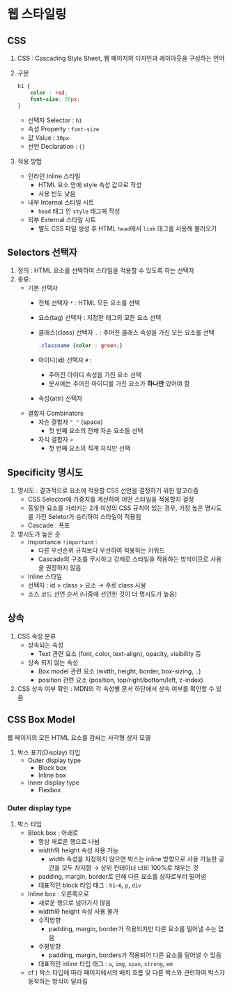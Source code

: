 # 웹 스타일링

## CSS

1. CSS : Cascading Style Sheet, 웹 페이지의 디자인과 레이아웃을 구성하는 언어
2. 구문
    
    ```css
    h1 {
    	color : red;
    	font-size: 30px;
    }
    ```
    
    - 선택자 Selector : `h1`
    - 속성 Property : `font-size`
    - 값 Value : `30px`
    - 선언 Declaration : `{}`
3. 적용 방법
    - 인라인 Inline 스타일
        - HTML 요소 안에 style 속성 값으로 작성
        - 사용 빈도 낮음
    - 내부 Internal 스타일 시트
        - `head` 태그 안 `style` 태그에 작성
    - 외부 External 스타일 시트
        - 별도 CSS 파일 생성 후 HTML `head`에서 `link` 태그를 사용해 불러오기

## Selectors 선택자

1. 정의 : HTML 요소를 선택하여 스타일을 적용할 수 있도록 하는 선택자
2. 종류:
    - 기본 선택자
        - 전체 선택자 `*` : HTML 모든 요소를 선택
        - 요소(tag) 선택자 : 지정한 태그의 모든 요소 선택
        - 클래스(class) 선택자 `.` : 주어진 클래스 속성을 가진 모든 요소를 선택
            
            ```css
            .classname {color : green;}
            ```
            
        - 아이디(id) 선택자 `#` :
            - 주어진 아이디 속성을 가진 요소 선택
            - 문서에는 주어진 아이디를 가진 요소가 **하나만** 있어야 함
        - 속성(attr) 선택자
    - 결합자 Combinators
        - 자손 결합자 `" "` (space)
            - 첫 번째 요소의 전체 자손 요소들 선택
        - 자식 결합자 `>`
            - 첫 번째 요소의 직계 자식만 선택

## Specificity 명시도

1. 명시도 : 결과적으로 요소에 적용할 CSS 선언을 결정하기 위한 알고리즘
    - CSS Selector에 가중치를 계산하여 어떤 스타일을 적용할지 결정
    - 동일한 요소를 가리키는 2개 이상의 CSS 규칙이 있는 경우, 가장 높은 명시도를 가진 Seletor가 승리하여 스타일이 적용됨
    - Cascade : 폭포
2. 명시도가 높은 순
    - Importance `!important` :
        - 다른 우선순위 규칙보다 우선하여 적용하는 키워드
        - Cascade의 구조를 무시하고 강제로 스타일을 적용하는 방식이므로 사용을 권장하지 않음
    - Inline 스타일
    - 선택자  : id > class > 요소 → 주로 class 사용
    - 소스 코드 선언 순서 (나중에 선언한 것이 더 명시도가 높음)

## 상속

1. CSS 속성 분류
    - 상속되는 속성
        - Text 관련 요소 (font, color, text-align), opacity, visibility 등
    - 상속 되지 않는 속성
        - Box model 관련 요소 (width, height, border, box-sizing, ..)
        - position 관련 요소 (position, top/right/bottom/left, z-index)
2. CSS 상속 여부 확인 : MDN의 각 속성별 문서 하단에서 상속 여부를 확인할 수 있음

## CSS Box Model

웹 페이지의 모든 HTML 요소를 감싸는 사각형 상자 모델

1. 박스 표기(Display) 타입
    - Outer display type
        - Block box
        - Inline box
    - Inner display type
        - Flexbox

### Outer display type

1. 박스 타입
    - Block box : 아래로
        - 항상 새로운 행으로 나뉨
        - width와 height 속성 사용 가능
            - width 속성을 지정하지 않으면 박스는 inline 방향으로 사용 가능한 공간을 모두 차지함 → 상위 컨테이너 너비 100%로 채우는 것
        - padding, margin, border로 인해 다른 요소를 상자로부터 밀어냄
        - 대표적인 block 타입 태그 : `h1~6`, `p`, `div`
    - Inline box : 오른쪽으로
        - 새로운 행으로 넘어가지 않음
        - width와 height 속성 사용 불가
        - 수직방향
            - padding, margin, border가 적용되지만 다른 요소를 밀어낼 수는 없음
        - 수평방향
            - padding, margin, borders가 적용되어 다른 요소를 밀어낼 수 있음
        - 대표적인 inline 타입 태그 : `a`, `img`, `span`, `strong`, `em`
    - cf ) 박스 타입에 따라 페이지에서의 배치 흐름 및 다른 박스와 관련하여 박스가 동작하는 방식이 달라짐
